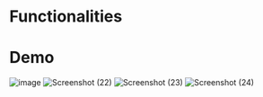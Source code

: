 # Functionalities

# Demo
![image](https://github.com/georgianapetricele/Tutorials-Management-Application/assets/115110913/398d3661-c40a-4e3b-ba2b-2f2cb1c2bd6b)
![Screenshot (22)](https://github.com/georgianapetricele/Tutorials-Management-Application/assets/115110913/cb02f56d-cfc7-4c72-8f1f-16c6763b2920)
![Screenshot (23)](https://github.com/georgianapetricele/Tutorials-Management-Application/assets/115110913/c2631b05-3818-488b-a7ba-e92b1ca96298)
![Screenshot (24)](https://github.com/georgianapetricele/Tutorials-Management-Application/assets/115110913/28f54d86-2506-4a54-8dd8-b0132528b188)
